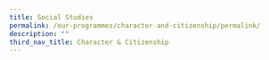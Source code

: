 ```yaml
---
title: Social Studies
permalink: /our-programmes/character-and-citizenship/permalink/
description: ""
third_nav_title: Character & Citizenship
---
```


